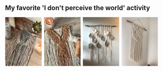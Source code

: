 ## My favorite 'I don't perceive the world' activity 
![This is my macrame portfolio.](img/macrame.jpg)
